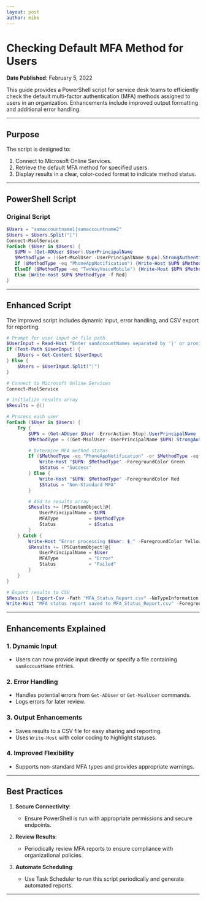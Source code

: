 ```yaml
---
layout: post
author: mike
---
```

# Checking Default MFA Method for Users

**Date Published**: February 5, 2022

This guide provides a PowerShell script for service desk teams to efficiently check the default multi-factor authentication (MFA) methods assigned to users in an organization. Enhancements include improved output formatting and additional error handling.

---

## **Purpose**

The script is designed to:
1. Connect to Microsoft Online Services.
2. Retrieve the default MFA method for specified users.
3. Display results in a clear, color-coded format to indicate method status.

---

## **PowerShell Script**

### Original Script
```powershell
$Users = "samaccountname1|samaccountname2"
$Users = $Users.Split("|")
Connect-MsolService
ForEach ($User in $Users) {
   $UPN = (Get-ADUser $User).UserPrincipalName
   $MethodType = ((Get-MsolUser -UserPrincipalName $upn).StrongAuthenticationMethods | Where-Object {$_.IsDefault -eq $true}).MethodType
   If ($MethodType -eq "PhoneAppNotification") {Write-Host $UPN $MethodType -f Green}
   ElseIf ($MethodType -eq "TwoWayVoiceMobile") {Write-Host $UPN $MethodType -f Green}
   Else {Write-Host $UPN $MethodType -f Red}
}
```

---

## **Enhanced Script**

The improved script includes dynamic input, error handling, and CSV export for reporting.

```powershell
# Prompt for user input or file path
$UserInput = Read-Host "Enter samAccountNames separated by '|' or provide a file path"
If (Test-Path $UserInput) {
    $Users = Get-Content $UserInput
} Else {
    $Users = $UserInput.Split("|")
}

# Connect to Microsoft Online Services
Connect-MsolService

# Initialize results array
$Results = @()

# Process each user
ForEach ($User in $Users) {
    Try {
        $UPN = (Get-ADUser $User -ErrorAction Stop).UserPrincipalName
        $MethodType = ((Get-MsolUser -UserPrincipalName $UPN).StrongAuthenticationMethods | Where-Object {$_.IsDefault -eq $true}).MethodType

        # Determine MFA method status
        If ($MethodType -eq "PhoneAppNotification" -or $MethodType -eq "TwoWayVoiceMobile") {
            Write-Host "$UPN: $MethodType" -ForegroundColor Green
            $Status = "Success"
        } Else {
            Write-Host "$UPN: $MethodType" -ForegroundColor Red
            $Status = "Non-Standard MFA"
        }

        # Add to results array
        $Results += [PSCustomObject]@{
            UserPrincipalName = $UPN
            MFAType           = $MethodType
            Status            = $Status
        }
    } Catch {
        Write-Host "Error processing $User: $_" -ForegroundColor Yellow
        $Results += [PSCustomObject]@{
            UserPrincipalName = $User
            MFAType           = "Error"
            Status            = "Failed"
        }
    }
}

# Export results to CSV
$Results | Export-Csv -Path "MFA_Status_Report.csv" -NoTypeInformation -Force
Write-Host "MFA status report saved to MFA_Status_Report.csv" -ForegroundColor Cyan
```

---

## **Enhancements Explained**

### 1. **Dynamic Input**
- Users can now provide input directly or specify a file containing `samAccountName` entries.

### 2. **Error Handling**
- Handles potential errors from `Get-ADUser` or `Get-MsolUser` commands.
- Logs errors for later review.

### 3. **Output Enhancements**
- Saves results to a CSV file for easy sharing and reporting.
- Uses `Write-Host` with color coding to highlight statuses.

### 4. **Improved Flexibility**
- Supports non-standard MFA types and provides appropriate warnings.

---

## **Best Practices**

1. **Secure Connectivity**:
   - Ensure PowerShell is run with appropriate permissions and secure endpoints.

2. **Review Results**:
   - Periodically review MFA reports to ensure compliance with organizational policies.

3. **Automate Scheduling**:
   - Use Task Scheduler to run this script periodically and generate automated reports.

---
